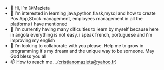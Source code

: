 - 👋 Hi, I’m @Mazieta
- 👀 I’m interested in learning java,python,flask,mysql and how to create Pos App,Stock management, employees management in all the platforms i have mentioned
- 🌱 I’m currently having many dificulties to learn by myself because here in angola everything is not easy. i speak french, portuguese and i'm improving my english
- 💞️ I’m looking to collaborate with you please. Help me to grow in programming it's my dream and the unique way to be someone. May God bless you all
- 📫 How to reach me ...(cristianomazieta@yahoo.fr)

<!---
Mazieta/Mazieta is a ✨ special ✨ repository because its `README.md` (this file) appears on your GitHub profile.
You can click the Preview link to take a look at your changes.
--->
